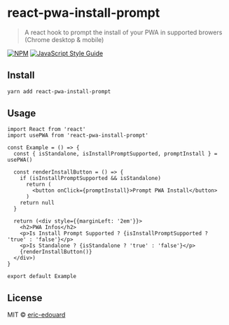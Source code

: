 # react-pwa-install-prompt

> A react hook to prompt the install of your PWA in supported browers (Chrome desktop &amp; mobile)



[![NPM](https://img.shields.io/npm/v/react-pwa-install-prompt.svg)](https://www.npmjs.com/package/react-pwa-install-prompt) [![JavaScript Style Guide](https://img.shields.io/badge/code_style-standard-brightgreen.svg)](https://standardjs.com)

## Install

```bash
yarn add react-pwa-install-prompt
```

## Usage

```tsx
import React from 'react'
import usePWA from 'react-pwa-install-prompt'

const Example = () => {
  const { isStandalone, isInstallPromptSupported, promptInstall } = usePWA()

  const renderInstallButton = () => {
    if (isInstallPromptSupported && isStandalone)
      return (
        <button onClick={promptInstall}>Prompt PWA Install</button>
      )
    return null
  }

  return (<div style={{marginLeft: '2em'}}>
    <h2>PWA Infos</h2>
    <p>Is Install Prompt Supported ? {isInstallPromptSupported ? 'true' : 'false'}</p>
    <p>Is Standalone ? {isStandalone ? 'true' : 'false'}</p>
    {renderInstallButton()}
  </div>)
}

export default Example

```

## License

MIT © [eric-edouard](https://github.com/eric-edouard)
